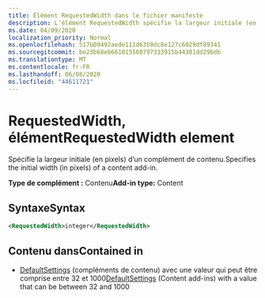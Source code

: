 ```yaml
---
title: Élément RequestedWidth dans le fichier manifeste
description: L’élément RequestedWidth spécifie la largeur initiale (en pixels) d’un complément de contenu.
ms.date: 04/09/2020
localization_priority: Normal
ms.openlocfilehash: 517b09492aede111d6359dc8e127c6029df89341
ms.sourcegitcommit: be23b68eb661015508797333915b44381dd29bdb
ms.translationtype: MT
ms.contentlocale: fr-FR
ms.lasthandoff: 06/08/2020
ms.locfileid: "44611721"
---
```

# <a name="requestedwidth-element"></a><span data-ttu-id="5403b-103">RequestedWidth, élément</span><span class="sxs-lookup"><span data-stu-id="5403b-103">RequestedWidth element</span></span>

<span data-ttu-id="5403b-104">Spécifie la largeur initiale (en pixels) d’un complément de contenu.</span><span class="sxs-lookup"><span data-stu-id="5403b-104">Specifies the initial width (in pixels) of a content add-in.</span></span>

<span data-ttu-id="5403b-105">**Type de complément :** Contenu</span><span class="sxs-lookup"><span data-stu-id="5403b-105">**Add-in type:** Content</span></span>

## <a name="syntax"></a><span data-ttu-id="5403b-106">Syntaxe</span><span class="sxs-lookup"><span data-stu-id="5403b-106">Syntax</span></span>

```XML
<RequestedWidth>integer</RequestedWidth>
```

## <a name="contained-in"></a><span data-ttu-id="5403b-107">Contenu dans</span><span class="sxs-lookup"><span data-stu-id="5403b-107">Contained in</span></span>

- <span data-ttu-id="5403b-108">[DefaultSettings](defaultsettings.md) (compléments de contenu) avec une valeur qui peut être comprise entre 32 et 1000</span><span class="sxs-lookup"><span data-stu-id="5403b-108">[DefaultSettings](defaultsettings.md) (Content add-ins) with a value that can be between 32 and 1000</span></span>
